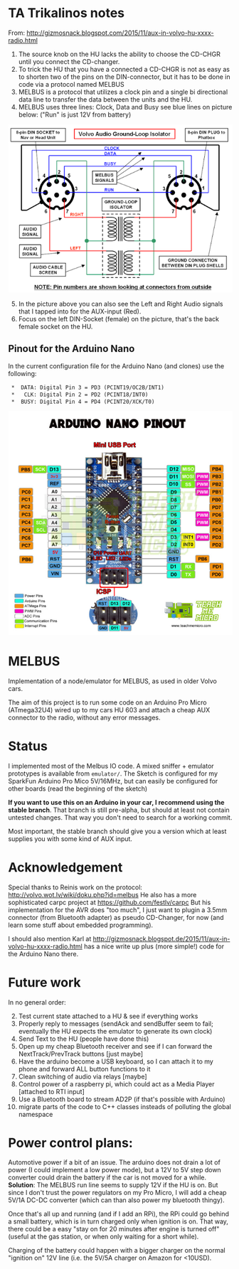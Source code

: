 # TA Trikalinos notes 

From:  http://gizmosnack.blogspot.com/2015/11/aux-in-volvo-hu-xxxx-radio.html

1. The source knob on the HU lacks the ability to choose the CD-CHGR until you connect the CD-changer. 
2. To trick the HU that you have a connected a CD-CHGR is not as easy as to shorten two of the pins on the DIN-connector, but it has to be done in code via a protocol named MELBUS
3. MELBUS is a protocol that utilizes a clock pin and a single bi directional data line to transfer the data between the units and the HU.
4. MELBUS uses three lines: Clock, Data and Busy see blue lines on picture below: ("Run" is just 12V from battery)

![plot](./images/pinout.png)

5. In the picture above you can also see the Left and Right Audio signals that I tapped into for the AUX-input (Red). 
6. Focus on the left DIN-Socket (female) on the picture, that's the back female socket on the HU. 


## Pinout for the Arduino Nano

In the current configuration file for the Arduino Nano (and clones)
use the following: 
```
 *  DATA: Digital Pin 3 = PD3 (PCINT19/OC2B/INT1) 
 *   CLK: Digital Pin 2 = PD2 (PCINT18/INT0)     
 *  BUSY: Digital Pin 4 = PD4 (PCINT20/XCK/T0)   
```

![plot](./images/arduino_nano_pinout.jpg)






# MELBUS
Implementation of a node/emulator for MELBUS, as used in older Volvo cars.

The aim of this project is to run some code on an Arduino Pro Micro (ATmega32U4) wired up to my cars HU 603 and attach a cheap AUX connector to the radio, without any error messages.

# Status

I implemented most of the Melbus IO code. A mixed sniffer + emulator prototypes is available from `emulator/`.
The Sketch is configured for my SparkFun Arduino Pro Mico 5V/16MHz, but can easily be configured for other boards (read the beginning of the sketch)

**If you want to use this on an Arduino in your car, I recommend using the stable branch**.
That branch is still pre-alpha, but should at least not contain untested changes. That way you don't need to search for a working commit.

Most important, the stable branch should give you a version which at least supplies you with some kind of AUX input.

# Acknowledgement

Special thanks to Reinis work on the protocol: http://volvo.wot.lv/wiki/doku.php?id=melbus
He also has a more sophisticated carpc project at https://github.com/festlv/carpc
But his implementation for the AVR does "too much", I just want to plugin a 3.5mm connector (from Bluetooth adapter) as pseudo CD-Changer, for now (and learn some stuff about embedded programming).

I should also mention Karl at http://gizmosnack.blogspot.de/2015/11/aux-in-volvo-hu-xxxx-radio.html has a nice write up plus (more simple!) code for the Arduino Nano there.

# Future work

In no general order:

2. Test current state attached to a HU & see if everything works
3. Properly reply to messages (sendAck and sendBuffer seem to fail; eventually the HU expects the emulator to generate its own clock)
3. Send Text to the HU (people have done this)
3. Open up my cheap Bluetooth receiver and see if I can forward the NextTrack/PrevTrack buttons [just maybe]
4. Have the arduino become a USB keyboard, so I can attach it to my phone and forward ALL button functions to it
5. Clean switching of audio via relays [maybe]
6. Control power of a raspberry pi, which could act as a Media Player [attached to RTI input]
5. Use a Bluetooth board to stream AD2P (if that's possible with Arduino)
6. migrate parts of the code to C++ classes insteads of polluting the global namespace

# Power control plans:

Automotive power if a bit of an issue. The arduino does not drain a lot of power (I could implement a low power mode), but a 12V to 5V step down converter could drain the battery if the car is not moved for a while. **Solution**: The MELBUS run line seems to supply 12V if the HU is on. But since I don't trust the power regulators on my Pro Micro, I will add a cheap 5V/1A DC-DC converter (which can than also power my bluetooth thingy).

Once that's all up and running (and if I add an RPi), the RPi could go behind a small battery, which is in turn charged only when ignition is on. That way, there could be a easy "stay on for 20 minutes after engine is turned off" (useful at the gas station, or when only waiting for a short while).

Charging of the battery could happen with a bigger charger on the normal "ignition on" 12V line (i.e. the 5V/5A charger on Amazon for <10USD).
